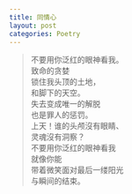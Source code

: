 ```yaml
---
title: 同情心
layout: post
categories: Poetry
---
```

>不要用你泛红的眼神看我。<br>致命的贪婪<br>锁住我头顶的土地，<br>和脚下的天空。<br>失去变成唯一的解脱<br>也是罪人的惩罚。<br>上天！谁的头颅沒有眼睛、<br>灵魂沒有洞察？<br>不要用你泛红的眼神看我<br>就像你能<br>带着微笑面对最后一缕阳光<br>与瞬间的结束。